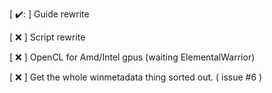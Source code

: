 [ ✔️: ] Guide rewrite

[ :x: ] Script rewrite

[ :x: ] OpenCL for Amd/Intel gpus (waiting ElementalWarrior)

[ :x: ] Get the whole winmetadata thing sorted out. ( issue #6 )
